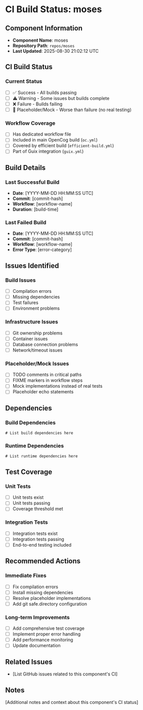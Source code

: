 # CI Build Status: moses

## Component Information
- **Component Name**: moses
- **Repository Path**: `repos/moses`
- **Last Updated**: 2025-08-30 21:02:12 UTC

## CI Build Status

### Current Status
- [ ] ✅ Success - All builds passing
- [ ] ⚠️  Warning - Some issues but builds complete
- [ ] ❌ Failure - Builds failing
- [ ] 🚨 Placeholder/Mock - Worse than failure (no real testing)

### Workflow Coverage
- [ ] Has dedicated workflow file
- [ ] Included in main OpenCog build (`oc.yml`)
- [ ] Covered by efficient build (`efficient-build.yml`)
- [ ] Part of Guix integration (`guix.yml`)

## Build Details

### Last Successful Build
- **Date**: [YYYY-MM-DD HH:MM:SS UTC]
- **Commit**: [commit-hash]
- **Workflow**: [workflow-name]
- **Duration**: [build-time]

### Last Failed Build
- **Date**: [YYYY-MM-DD HH:MM:SS UTC]
- **Commit**: [commit-hash]
- **Workflow**: [workflow-name]
- **Error Type**: [error-category]

## Issues Identified

### Build Issues
- [ ] Compilation errors
- [ ] Missing dependencies
- [ ] Test failures
- [ ] Environment problems

### Infrastructure Issues
- [ ] Git ownership problems
- [ ] Container issues
- [ ] Database connection problems
- [ ] Network/timeout issues

### Placeholder/Mock Issues
- [ ] TODO comments in critical paths
- [ ] FIXME markers in workflow steps
- [ ] Mock implementations instead of real tests
- [ ] Placeholder echo statements

## Dependencies

### Build Dependencies
```
# List build dependencies here
```

### Runtime Dependencies
```
# List runtime dependencies here
```

## Test Coverage

### Unit Tests
- [ ] Unit tests exist
- [ ] Unit tests passing
- [ ] Coverage threshold met

### Integration Tests
- [ ] Integration tests exist
- [ ] Integration tests passing
- [ ] End-to-end testing included

## Recommended Actions

### Immediate Fixes
- [ ] Fix compilation errors
- [ ] Install missing dependencies
- [ ] Resolve placeholder implementations
- [ ] Add git safe.directory configuration

### Long-term Improvements
- [ ] Add comprehensive test coverage
- [ ] Implement proper error handling
- [ ] Add performance monitoring
- [ ] Update documentation

## Related Issues
- [List GitHub issues related to this component's CI]

## Notes
[Additional notes and context about this component's CI status]
